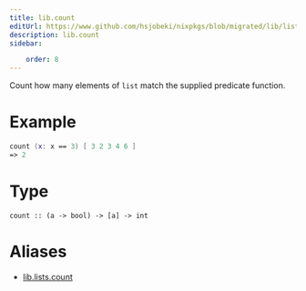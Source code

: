 ```yaml
---
title: lib.count
editUrl: https://www.github.com/hsjobeki/nixpkgs/blob/migrated/lib/lists.nix#L420C5
description: lib.count
sidebar:

    order: 8
---
```


Count how many elements of `list` match the supplied predicate
function.

# Example

```nix
count (x: x == 3) [ 3 2 3 4 6 ]
=> 2
```

# Type

```
count :: (a -> bool) -> [a] -> int
```


# Aliases

- [lib.lists.count](/nix-doc-comments/reference/lib/lists/lib-lists-count)


